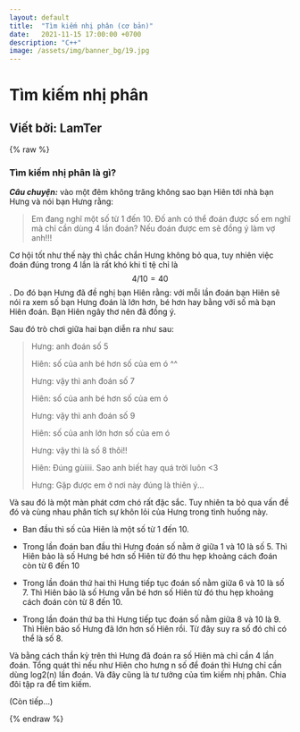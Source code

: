 ```yaml
---
layout: default
title:  "Tìm kiếm nhị phân (cơ bản)"
date:   2021-11-15 17:00:00 +0700
description: "C++"
image: /assets/img/banner_bg/19.jpg
---
```


# Tìm kiếm nhị phân
## Viết bởi: LamTer



{% raw %}

### **Tìm kiếm nhị phân là gì?**

***Câu chuyện:*** vào một đêm không trăng không sao bạn Hiên tới nhà bạn Hưng và nói bạn Hưng rằng:

> Em đang nghĩ một số từ 1 đến 10. Đố anh có thể đoán được số em nghĩ mà chỉ cần dùng 4 lần đoán? Nếu đoán được em sẽ đồng ý làm vợ anh!!!

Cơ hội tốt như thế này thì chắc chắn Hưng không bỏ qua, tuy nhiên việc đoán đúng trong 4 lần là rất khó khi tỉ tệ chỉ là $$4/10 = 40%$$. Do đó bạn Hưng đã đề nghị bạn Hiên rằng: với mỗi lần đoán bạn Hiên sẽ nói ra xem số bạn Hưng đoán là lớn hơn, bé hơn hay bằng với số mà bạn Hiên đoán. Bạn Hiên ngây thơ nên đã đồng ý.

Sau đó trò chơi giữa hai bạn diễn ra như sau:

> Hưng: anh đoán số 5
>
> Hiên: số của anh bé hơn số của em ó ^^
>
> Hưng: vậy thì anh đoán số 7
>
> Hiên: số của anh bé hơn số của em ó
>
> Hưng: vậy thì anh đoán số 9
>
> Hiên: số của anh lớn hơn số của em ó
>
> Hưng: vậy thì là số 8 thôi!!
>
> Hiên: Đúng gùiiii. Sao anh biết hay quá trời luôn <3
>
> Hưng: Gặp được em ở nơi này đúng là thiên ý...

Và sau đó là một màn phát cơm chó rất đặc sắc. Tuy nhiên ta bỏ qua vấn đề đó và cùng nhau phân tích sự khôn lỏi của Hưng trong tình huống này.

- Ban đầu thì số của Hiên là một số từ 1 đến 10.

- Trong lần đoán ban đầu thì Hưng đoán số nằm ở giữa 1 và 10 là số 5. Thì Hiên bảo là số Hưng bé hơn số Hiên từ đó thu hẹp khoảng cách đoán còn từ 6 đến 10

- Trong lần đoán thứ hai thì Hưng tiếp tục đoán số nằm giữa 6 và 10 là số 7. Thì Hiên bảo là số Hưng vẫn bé hơn số Hiên từ đó thu hẹp khoảng cách đoán còn từ 8 đến 10.

- Trong lần đoán thứ ba thì Hưng tiếp tục đoán số nằm giữa 8 và 10 là 9. Thì Hiên bảo số Hưng đã lớn hơn số Hiên rồi. Từ đây suy ra số đó chỉ có thể là số 8.

Và bằng cách thần kỳ trên thì Hưng đã đoán ra số Hiên mà chỉ cần 4 lần đoán. Tổng quát thì nếu như Hiên cho hưng n số để đoán thì Hưng chỉ cần dùng log2(n) lần đoán. Và đây cũng là tư tưởng của tìm kiếm nhị phân. Chia đôi tập ra để tìm kiếm.

(Còn tiếp...)

{% endraw %}

